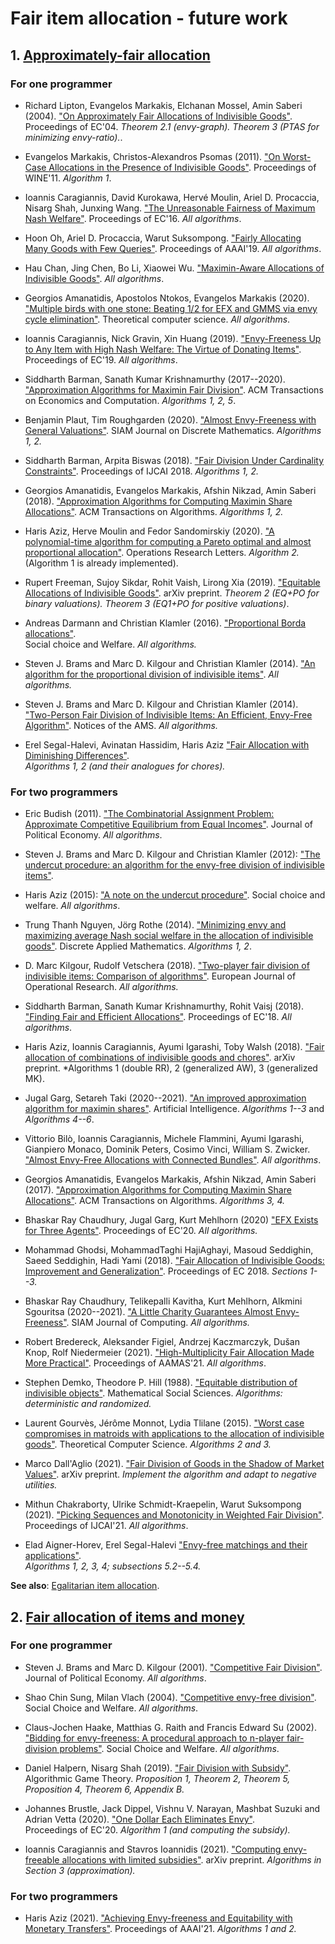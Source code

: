 # Fair item allocation - future work

## 1. [Approximately-fair allocation](https://en.wikipedia.org/wiki/Envy-free_item_allocation)

### For one programmer

* Richard Lipton, Evangelos Markakis, Elchanan Mossel, Amin Saberi (2004).
["On Approximately Fair Allocations of Indivisible Goods"](https://dl.acm.org/doi/pdf/10.1145/988772.988792). 
Proceedings of EC'04.  *Theorem 2.1 (envy-graph). Theorem 3 (PTAS for minimizing envy-ratio).*.

* Evangelos Markakis, Christos-Alexandros Psomas (2011).
["On Worst-Case Allocations in the Presence of Indivisible Goods"](https://link.springer.com/chapter/10.1007/978-3-642-25510-6_24).
Proceedings of WINE'11. *Algorithm 1*.

* Ioannis Caragiannis, David Kurokawa, Hervé Moulin, Ariel D. Procaccia, Nisarg Shah, Junxing Wang.
["The Unreasonable Fairness of Maximum Nash Welfare"](http://eprints.gla.ac.uk/123283/1/123283.pdf).
Proceedings of EC'16. *All algorithms*.

* Hoon Oh, Ariel D. Procaccia, Warut Suksompong. 
["Fairly Allocating Many Goods with Few Queries"](https://doi.org/10.1609%2Faaai.v33i01.33012141).
Proceedings of AAAI'19. *All algorithms*.

* Hau Chan, Jing Chen, Bo Li, Xiaowei Wu.
["Maximin-Aware Allocations of Indivisible Goods"](https://arxiv.org/abs/1905.09969).
*All algorithms*.

* Georgios Amanatidis,  Apostolos Ntokos, Evangelos Markakis (2020).
["Multiple birds with one stone: Beating 1/2 for EFX and GMMS via envy cycle elimination"](https://doi.org/10.1016%2Fj.tcs.2020.07.006).
Theoretical computer science. *All algorithms*.

* Ioannis Caragiannis, Nick Gravin, Xin Huang (2019).
["Envy-Freeness Up to Any Item with High Nash Welfare: The Virtue of Donating Items"](https://arxiv.org/abs/1902.04319).
Proceedings of EC'19. *All algorithms*.

* Siddharth Barman, Sanath Kumar Krishnamurthy (2017--2020). 
["Approximation Algorithms for Maximin Fair Division"](https://dl.acm.org/doi/abs/10.1145/3381525). 
ACM Transactions on Economics and Computation.  *Algorithms 1, 2, 5*.

* Benjamin Plaut, Tim Roughgarden (2020).
["Almost Envy-Freeness with General Valuations"](https://dl.acm.org/doi/abs/10.1145/3140756).
SIAM Journal on Discrete Mathematics.  *Algorithms 1, 2.*

* Siddharth Barman, Arpita Biswas (2018).
["Fair Division Under Cardinality Constraints"](https://arxiv.org/abs/1804.09521).
Proceedings of IJCAI 2018.    *Algorithms 1, 2.*

* Georgios Amanatidis, Evangelos Markakis, Afshin Nikzad, Amin Saberi (2018).
["Approximation Algorithms for Computing Maximin Share Allocations"](https://arxiv.org/abs/1503.00941).
ACM Transactions on Algorithms.   *Algorithms 1, 2.*

* Haris Aziz, Herve Moulin and Fedor Sandomirskiy (2020).
["A polynomial-time algorithm for computing a Pareto optimal and almost proportional allocation"](https://www.sciencedirect.com/science/article/pii/S0167637720301024).
Operations Research Letters. *Algorithm 2.* (Algorithm 1 is already implemented).

* Rupert Freeman, Sujoy Sikdar, Rohit Vaish, Lirong Xia (2019).
["Equitable Allocations of Indivisible Goods"](https://arxiv.org/abs/1905.10656).
arXiv preprint. *Theorem 2 (EQ+PO for binary valuations). Theorem 3 (EQ1+PO for positive valuations)*.

* Andreas Darmann and Christian Klamler (2016).
["Proportional Borda allocations"](https://link.springer.com/article/10.1007/s00355-016-0982-z).   
Social choice and Welfare. *All algorithms.*

* Steven J. Brams and Marc D. Kilgour and Christian Klamler (2014).
["An algorithm for the proportional division of indivisible items"](https://mpra.ub.uni-muenchen.de/56587/).
*All algorithms.*

* Steven J. Brams and Marc D. Kilgour and Christian Klamler (2014).
["Two-Person Fair Division of Indivisible Items: An Efficient, Envy-Free Algorithm"](https://www.ams.org/journals/notices/201402/rnoti-p130.pdf/).
Notices of the AMS. *All algorithms.*

* Erel Segal-Halevi, Avinatan Hassidim, Haris Aziz
["Fair Allocation with Diminishing Differences"](https://www.jair.org/index.php/jair/article/view/11994).   
*Algorithms 1, 2 (and their analogues for chores).*

### For two programmers

* Eric Budish (2011). 
["The Combinatorial Assignment Problem: Approximate Competitive Equilibrium from Equal Incomes"](https://doi.org/10.1086%2F664613).
Journal of Political Economy. *All algorithms*.

* Steven J. Brams and Marc D. Kilgour and Christian Klamler (2012): ["The undercut procedure: an algorithm for the envy-free division of indivisible items"](https://link.springer.com/article/10.1007/s00355-011-0599-1).
* Haris Aziz (2015): ["A note on the undercut procedure"](https://link.springer.com/article/10.1007/s00355-015-0877-4).
Social choice and welfare. *All algorithms*.

* Trung Thanh Nguyen, Jörg Rothe (2014).
[ "Minimizing envy and maximizing average Nash social welfare in the allocation of indivisible goods"](https://doi.org/10.1137%2F0117039).
Discrete Applied Mathematics.  *Algorithms 1, 2*.

* D. Marc Kilgour, Rudolf Vetschera (2018).
["Two-player fair division of indivisible items: Comparison of algorithms"](https://www.sciencedirect.com/science/article/pii/S0377221718304764). 
European Journal of Operational Research. *All algorithms.* 

* Siddharth Barman, Sanath Kumar Krishnamurthy, Rohit Vaisj (2018). 
["Finding Fair and Efficient Allocations"](https://dl.acm.org/doi/abs/10.1145/3219166.3219176). 
Proceedings of EC'18.  *All algorithms*.

* Haris Aziz, Ioannis Caragiannis, Ayumi Igarashi, Toby Walsh (2018).
["Fair allocation of combinations of indivisible goods and chores"](https://arxiv.org/abs/1807.10684).
arXiv preprint. *Algorithms 1 (double RR), 2 (generalized AW), 3 (generalized MK).

* Jugal Garg, Setareh Taki (2020--2021). 
["An improved approximation algorithm for maximin shares"](https://dl.acm.org/doi/abs/10.1145/3381525). Artificial Intelligence.  *Algorithms 1--3* and *Algorithms 4--6*.

*  Vittorio Bilò, Ioannis Caragiannis, Michele Flammini, Ayumi Igarashi, Gianpiero Monaco, Dominik Peters, Cosimo Vinci, William S. Zwicker.
["Almost Envy-Free Allocations with Connected Bundles"](https://arxiv.org/abs/1808.09406).
*All algorithms*.

* Georgios Amanatidis, Evangelos Markakis, Afshin Nikzad, Amin Saberi (2017).
["Approximation Algorithms for Computing Maximin Share Allocations"](https://arxiv.org/abs/1503.00941).
ACM Transactions on Algorithms.  *Algorithms 3, 4.*

* Bhaskar Ray Chaudhury, Jugal Garg, Kurt Mehlhorn (2020)
["EFX Exists for Three Agents"](https://arxiv.org/abs/2002.05119).
Proceedings of EC'20.  *All algorithms.*

* Mohammad Ghodsi, MohammadTaghi HajiAghayi, Masoud Seddighin, Saeed Seddighin, Hadi Yami (2018).
["Fair Allocation of Indivisible Goods: Improvement and Generalization"](https://arxiv.org/abs/1704.00222).
Proceedings of EC 2018.   *Sections 1--3.*

* Bhaskar Ray Chaudhury, Telikepalli Kavitha, Kurt Mehlhorn, Alkmini Sgouritsa (2020--2021).
["A Little Charity Guarantees Almost Envy-Freeness"](https://epubs.siam.org/doi/abs/10.1137/20M1359134).
SIAM Journal of Computing.  *All algorithms.*

* Robert Bredereck, Aleksander Figiel, Andrzej Kaczmarczyk, Dušan Knop, Rolf Niedermeier (2021).
["High-Multiplicity Fair Allocation Made More Practical"](https://dl.acm.org/doi/abs/10.5555/3463952.3463988).
Proceedings of AAMAS'21. *All algorithms*.

* Stephen Demko, Theodore P. Hill (1988).
["Equitable distribution of indivisible objects"](https://www.sciencedirect.com/science/article/abs/pii/0165489688900479).
Mathematical Social Sciences. *Algorithms: deterministic and randomized.*

* Laurent Gourvès, Jérôme Monnot, Lydia Tlilane (2015).
["Worst case compromises in matroids with applications to the allocation of indivisible goods"](https://www.sciencedirect.com/science/article/pii/S0304397515003722#br0150).
Theoretical Computer Science. *Algorithms 2 and 3.*

* Marco Dall'Aglio (2021).
["Fair Division of Goods in the Shadow of Market Values"](https://arxiv.org/abs/1910.01615).
arXiv preprint. *Implement the algorithm and adapt to negative utilities.*

* Mithun Chakraborty, Ulrike Schmidt-Kraepelin, Warut Suksompong (2021).
["Picking Sequences and Monotonicity in Weighted Fair Division"](https://arxiv.org/abs/2104.14347).
Proceedings of IJCAI'21. *All algorithms*.

* Elad Aigner-Horev, Erel Segal-Halevi
["Envy-free matchings and their applications"](https://arxiv.org/abs/1901.09527).   
*Algorithms 1, 2, 3, 4; subsections 5.2--5.4.*

**See also**: [Egalitarian item allocation](https://en.wikipedia.org/wiki/Egalitarian_item_allocation).


## 2. [Fair allocation of items and money](https://en.wikipedia.org/wiki/Fair_allocation_of_items_and_money)

### For one programmer

* Steven J. Brams and Marc D. Kilgour (2001).
["Competitive Fair Division"](https://doi.org/10.1086%2F319550).
Journal of Political Economy. *All algorithms*.

* Shao Chin Sung, Milan Vlach (2004). 
["Competitive envy-free division"](https://doi.org/10.1007%2Fs00355-003-0240-z).
Social Choice and Welfare. *All algorithms*.

* Claus-Jochen Haake, Matthias G. Raith and Francis Edward Su (2002).
["Bidding for envy-freeness: A procedural approach to n-player fair-division problems"](https://doi.org/10.1007%2Fs003550100149).
Social Choice and Welfare. *All algorithms*.

* Daniel Halpern, Nisarg Shah (2019).
["Fair Division with Subsidy"](https://link.springer.com/chapter/10.1007/978-3-030-30473-7_25).
Algorithmic Game Theory. *Proposition 1, Theorem 2, Theorem 5, Proposition 4, Theorem 6, Appendix B.*

* Johannes Brustle, Jack Dippel, Vishnu V. Narayan, Mashbat Suzuki and Adrian Vetta (2020).
["One Dollar Each Eliminates Envy"](https://doi.org/10.1145/3391403.3399447).   
Proceedings of EC'20. *Algorithm 1 (and computing the subsidy).*

* Ioannis Caragiannis and Stavros Ioannidis (2021). ["Computing envy-freeable allocations with limited subsidies"](https://arxiv.org/abs/2002.02789). 
arXiv preprint. *Algorithms in Section 3 (approximation).* 

### For two programmers

* Haris Aziz (2021). ["Achieving Envy-freeness and Equitability with Monetary Transfers"](https://ojs.aaai.org/index.php/AAAI/article/view/16645). 
Proceedings of AAAI'21. *Algorithms 1 and 2.*

